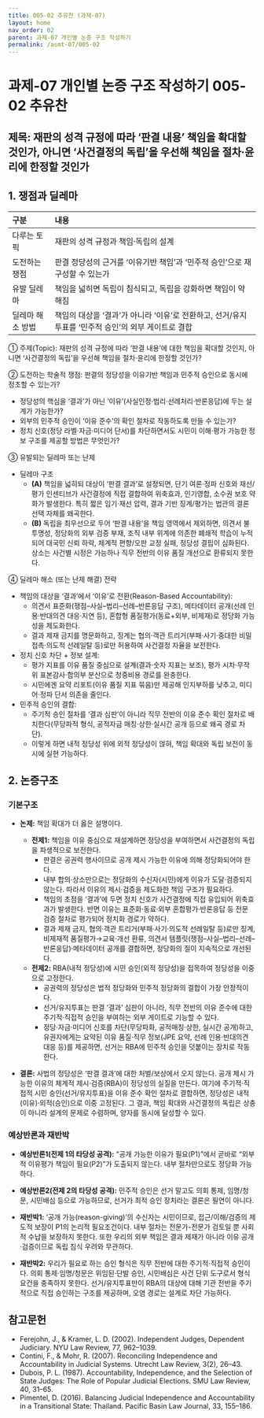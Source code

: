 ```yaml
---
title: 005-02 추유찬 (과제-07)
layout: home
nav_order: 02
parent: 과제-07 개인별 논증 구조 작성하기
permalink: /asmt-07/005-02
---
```


# 과제-07 개인별 논증 구조 작성하기 005-02 추유찬

## 제목: 재판의 성격 규정에 따라 ‘판결 내용’ 책임을 확대할 것인가, 아니면 ‘사건결정의 독립’을 우선해 책임을 절차·윤리에 한정할 것인가

## 1. 쟁점과 딜레마

| 구분 | 내용 |
|:---|:---|
| 다루는 토픽 | 재판의 성격 규정과 책임·독립의 설계 |
| 도전하는 쟁점 | 판결 정당성의 근거를 ‘이유기반 책임’과 ‘민주적 승인’으로 재구성할 수 있는가 |
| 유발 딜레마 | 책임을 넓히면 독립이 침식되고, 독립을 강화하면 책임이 약해짐 |
| 딜레마 해소 방법 | 책임의 대상을 ‘결과’가 아니라 ‘이유’로 전환하고, 선거/유지투표를 ‘민주적 승인’의 외부 게이트로 결합 |

① 주제(Topic): 재판의 성격 규정에 따라 ‘판결 내용’에 대한 책임을 확대할 것인지, 아니면 ‘사건결정의 독립’을 우선해 책임을 절차·윤리에 한정할 것인가? 

② 도전하는 학술적 쟁점: 판결의 정당성을 이유기반 책임과 민주적 승인으로 동시에 정초할 수 있는가?

- 정당성의 핵심을 ‘결과’가 아닌 ‘이유’(사실인정·법리·선례처리·반론응답)에 두는 설계가 가능한가?  
- 외부의 민주적 승인이 ‘이유 준수’의 확인 절차로 작동하도록 만들 수 있는가?
- 정치 신호(정당 라벨·자금·미디어 단서)를 차단하면서도 시민이 이해·평가 가능한 정보 구조를 제공할 방법은 무엇인가?

③ 유발되는 딜레마 또는 난제

- 딜레마 구조
  - **(A)** 책임을 넓히되 대상이 ‘판결 결과’로 설정되면, 단기 여론·정파 신호와 재선/평가 인센티브가 사건결정에 직접 결합하여 위축효과, 인기영합, 소수권 보호 약화가 발생한다. 특히 짧은 임기·재선 압력, 결과 기반 징계/평가는 법관의 결론 선택 자체를 왜곡한다.
  - **(B)** 독립을 최우선으로 두어 ‘판결 내용’을 책임 영역에서 제외하면, 의견서 불투명성, 정당화의 외부 검증 부재, 조직 내부 위계에 의존한 폐쇄적 학습이 누적되어 대국민 신뢰 하락, 체계적 편향/오판 교정 실패, 정당성 결핍이 심화된다. 상소는 사건별 시정은 가능하나 직무 전반의 이유 품질 개선으로 환류되지 못한다.

④ 딜레마 해소 (또는 난제 해결) 전략

- 책임의 대상을 ‘결과’에서 ‘이유’로 전환(Reason-Based Accountability):
	- 의견서 표준화(쟁점–사실–법리–선례–반론응답 구조), 메타데이터 공개(선례 인용·반대의견 대응·지연 등), 혼합형 품질평가(동료+외부, 비제재)로 정당화 가능성을 제도화한다.
	- 결과 제재 금지를 명문화하고, 징계는 협의·객관 트리거(부패·사기·중대한 비밀접촉·의도적 선례일탈 등)로만 허용하여 사건결정 자율을 보전한다.
- 정치 신호 차단 + 정보 설계:
	- 평가 지표를 이유 품질 중심으로 설계(결과·숫자 지표는 보조), 평가 시차·무작위 표본감사·합의부 분산으로 청중비용 경로를 완충한다.
	- 시민에겐 요약 리포트(이유 품질 지표 묶음)만 제공해 인지부하를 낮추고, 미디어·정파 단서 의존을 줄인다.
- 민주적 승인의 결합:
	- 주기적 승인 절차를 ‘결과 심판’이 아니라 직무 전반의 이유 준수 확인 절차로 배치한다(무당파적 형식, 공적자금 매칭·상한·실시간 공개 등으로 왜곡 경로 차단).
	- 이렇게 하면 내적 정당성 위에 외적 정당성이 얹혀, 책임 확대와 독립 보전이 동시에 실현 가능하다.

## 2. 논증구조

### 기본구조

- **논제:** 책임 확대가 더 옳은 설명이다. 
  - **전제1:** 책임을 이유 중심으로 재설계하면 정당성을 부여하면서 사건결정의 독립을 파생적으로 보전한다.
	- 판결은 공권력 행사이므로 공개 제시 가능한 이유에 의해 정당화되어야 한다.
	- 내부 합의·상소만으로는 정당화의 수신자(시민)에게 이유가 도달·검증되지 않는다. 따라서 이유의 제시·검증을 제도화한 책임 구조가 필요하다.
	- 책임의 초점을 ‘결과’에 두면 정치 신호가 사건결정에 직접 유입되어 위축효과가 발생한다. 반면 이유는 표준화·동료·외부 혼합평가·반론응답 등 전문 검증 절차로 평가되어 정치화 경로가 약하다.
	- 결과 제재 금지, 협의·객관 트리거(부패·사기·의도적 선례일탈 등)로만 징계, 비제재적 품질평가→교육·개선 환류, 의견서 템플릿(쟁점–사실–법리–선례–반론응답)·메타데이터 공개를 결합하면, 정당화의 질이 지속적으로 개선된다.
  - **전제2:** RBA(내적 정당성)에 시민 승인(외적 정당성)을 접목하여 정당성을 이중으로 고정한다.
    - 공권력의 정당성은 법적 정당화와 민주적 정당화의 결합이 가장 안정적이다.
    - 선거/유지투표는 판결 ‘결과’ 심판이 아니라, 직무 전반의 이유 준수에 대한 주기적·직접적 승인을 부여하는 외부 게이트로 기능할 수 있다.
    - 정당·자금·미디어 신호를 차단(무당파화, 공적매칭·상한, 실시간 공개)하고, 유권자에게는 요약된 이유 품질·직무 정보(JPE 요약, 선례 인용·반대의견 대응 등)를 제공하면, 선거는 RBA에 민주적 승인을 덧붙이는 장치로 작동한다.

- **결론:** 사법의 정당성은 ‘판결 결과’에 대한 처벌/보상에서 오지 않는다. 공개 제시 가능한 이유의 체계적 제시·검증(RBA)이 정당성의 실질을 만든다. 여기에 주기적·직접적 시민 승인(선거/유지투표)을 이유 준수 확인 절차로 결합하면, 정당성은 내적(이유)·외적(승인)으로 이중 고정된다. 그 결과, 책임 확대와 사건결정의 독립은 상충이 아니라 설계의 문제로 수렴하며, 양자를 동시에 달성할 수 있다.

### 예상반론과 재반박

- **예상반론1(전제 1의 타당성 공격):** “공개 가능한 이유가 필요(P1)”에서 곧바로 “외부적 이유평가 책임이 필요(P2)”가 도출되지 않는다. 내부 절차만으로도 정당화 가능하다.
- **예상반론2(전제 2의 타당성 공격):** 민주적 승인은 선거 말고도 의회 통제, 임명/청문, 시민배심 등으로 가능하므로, 선거가 최적 승인 장치라는 결론은 필연이 아니다.

- **재반박1:** ‘공개 가능(reason-giving)’의 수신자는 시민이므로, 접근/이해/검증의 제도적 보장이 P1의 논리적 필요조건이다. 내부 절차는 전문가-전문가 검토일 뿐 사회적 수납을 보장하지 못한다. 또한 우리의 외부 책임은 결과 제재가 아니라 이유 공개·검증이므로 독립 침식 우려와 무관하다.
- **재반박2:** 우리가 필요로 하는 승인 형식은 직무 전반에 대한 주기적·직접적 승인이다. 의회 통제·임명/청문은 위임된·단발 승인, 시민배심은 사건 단위 도구로서 형식 요건을 충족하지 못한다. 선거/유지투표만이 RBA의 대상에 대해 기관 전반을 주기적으로 직접 승인하는 구조를 제공하며, 오염 경로는 설계로 차단 가능하다.

## 참고문헌

- Ferejohn, J., & Kramer, L. D. (2002). Independent Judges, Dependent Judiciary. NYU Law Review, 77, 962–1039.
- Contini, F., & Mohr, R. (2007). Reconciling Independence and Accountability in Judicial Systems. Utrecht Law Review, 3(2), 26–43.
- Dubois, P. L. (1987). Accountability, Independence, and the Selection of State Judges: The Role of Popular Judicial Elections. SMU Law Review, 40, 31–65.
- Pimentel, D. (2016). Balancing Judicial Independence and Accountability in a Transitional State: Thailand. Pacific Basin Law Journal, 33, 155–186.